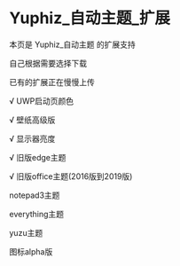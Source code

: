 # Yuphiz_自动主题_扩展

本页是 Yuphiz_自动主题 的扩展支持

自己根据需要选择下载

已有的扩展正在慢慢上传


√ UWP启动页颜色

√ 壁纸高级版

√ 显示器亮度

√ 旧版edge主题

√ 旧版office主题(2016版到2019版)

notepad3主题

everything主题

yuzu主题

图标alpha版




